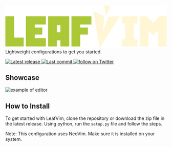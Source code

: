 ![leaf vim fancy text](https://github.com/wooshdude/leafvim/blob/main/leafvim.png)  
Lightweight configurations to get you started.  

<a href="https://github.com/wooshdude/leafvim/releases/latest">
      <img alt="Latest release" src="https://img.shields.io/github/v/release/wooshdude/leafvim?style=for-the-badge&&color=fff6d5&&labelColor=abc837" />
</a>
<a href="https://github.com/wooshdude/leafvim/pulse">
      <img alt="Last commit" src="https://img.shields.io/github/last-commit/lunarvim/LunarVim?style=for-the-badge&&color=fff6d5&&labelColor=abc837"/>
</a>
<a href="https://twitter.com/intent/follow?screen_name=wooshdude">
      <img alt="follow on Twitter" src="https://img.shields.io/twitter/follow/wooshdude?style=social" />
</a>

## Showcase
![example of editor](https://cdn.discordapp.com/attachments/1006744646887682138/1079648090002309240/leafvim_code.png)  


## How to Install
To get started with LeafVim, clone the repository or download the zip file in the latest release. Using python, run the `setup.py` file and follow the steps. 

Note: This configuration uses NeoVim. Make sure it is installed on your system.

